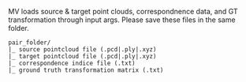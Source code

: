 MV loads source & target point clouds, correspondnence data, and GT transformation through input args. Please save these files in the same folder.
```
pair_folder/
|_ source pointcloud file (.pcd|.ply|.xyz)
|_ target pointcloud file (.pcd|.ply|.xyz)
|_ correspondence indice file (.txt)
|_ ground truth transformation matrix (.txt)
```
